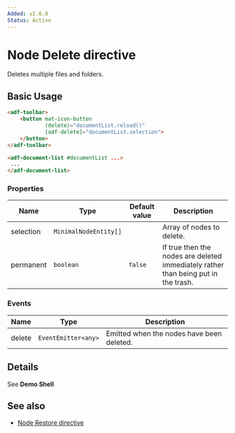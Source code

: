 ```yaml
---
Added: v2.0.0
Status: Active
---
```

# Node Delete directive

Deletes multiple files and folders.

## Basic Usage

```html
<adf-toolbar>
    <button mat-icon-button
            (delete)="documentList.reload()"
            [adf-delete]="documentList.selection">
    </button>
</adf-toolbar>

<adf-document-list #documentList ...>
 ...
</adf-document-list>
```

### Properties

| Name | Type | Default value | Description |
| ---- | ---- | ------------- | ----------- |
| selection | `MinimalNodeEntity[]` |  | Array of nodes to delete.  |
| permanent | `boolean` | `false` | If true then the nodes are deleted immediately rather than being put in the trash. |

### Events

| Name | Type | Description |
| ---- | ---- | ----------- |
| delete | `EventEmitter<any>` | Emitted when the nodes have been deleted.  |

## Details

See **Demo Shell**

## See also

-   [Node Restore directive](node-restore.directive.md)
